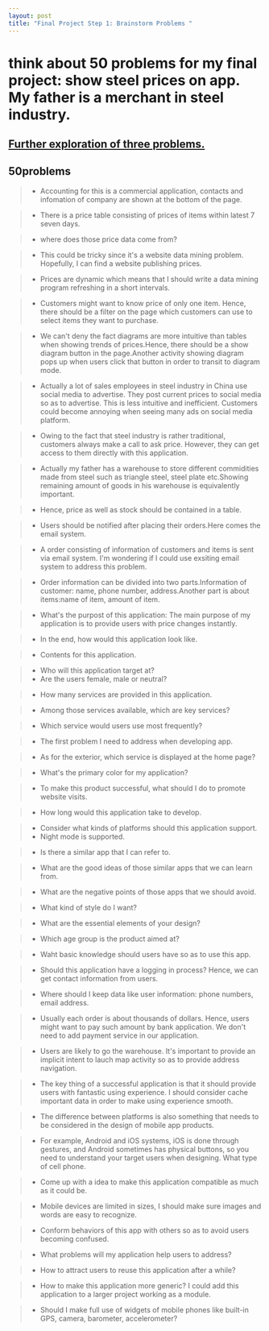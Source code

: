 ```yaml
---
layout: post
title: "Final Project Step 1: Brainstorm Problems "
---
```

# think about 50 problems for my final project: show steel prices on app. My father is a merchant in steel industry.

## <a href="https://james-senyan.github.io/cs5520_project/2021/09/21/FurtherExploration3Problems">Further exploration of three problems.</a>

## 50problems
>- Accounting for this is a commercial application, contacts and infomation of company are shown at the bottom of the page.

>- There is a price table consisting of prices of items within latest 7 seven days.

>- where does those price data come from? 

>- This could be tricky since it's a website data mining problem. Hopefully, I can find a website publishing prices.

>- Prices are dynamic which means that I should write a data mining program refreshing in a short intervals.

>- Customers might want to know price of only one item. Hence, there should be a filter on the page which customers can use to select items they want to purchase.

>- We can't deny the fact diagrams are more intuitive than tables when showing trends of prices.Hence, there should be a show  diagram button in the page.Another activity showing diagram pops up when users click that button in order to transit to diagram mode.

>- Actually a lot of sales employees in steel industry in China use social media to advertise. They post current prices to social media so as to advertise. This is less intuitive and inefficient. Customers could become annoying when seeing many ads on social media platform.

>- Owing to the fact that steel industry is rather traditional, customers always make a call to ask price. However, they can get access to them directly with this application.

>- Actually my father has a warehouse to store different commidities made from steel such as triangle steel, steel plate etc.Showing remaining amount of goods in his warehouse is equivalently important.

>- Hence, price as well as stock should be contained in a table.

>- Users should be notified after placing their orders.Here comes the email system.

>- A order consisting of information of customers and items is sent via email system. I'm wondering if I could use exsiting email system to address this problem.

>- Order information can be divided into two parts.Information of customer: name, phone number, address.Another part is about items:name of item, amount of item.

>- What's the purpost of this application: The main purpose of my application is to provide users with price changes instantly.

>- In the end, how would this application look like.

>- Contents for this application.

>- Who will this application target at? 
>- Are the users female, male or neutral?

>- How many services are provided in this application.

>- Among those services available, which are key services?

>- Which service would users use most frequently?

>- The first problem I need to address when developing app.

>- As for the exterior, which service is displayed at the home page?

>- What's the primary color for my application?

>- To make this product successful, what should I do to promote website visits.

>- How long would this application take to develop.

>- Consider what kinds of platforms should this application support.
>- Night mode is supported.

>- Is there a similar app that I can refer to.

>- What are the good ideas of those similar apps that we can learn from.

>- What are the negative points of those apps that we should avoid.

>- What kind of style do I want?
 
>- What are the essential elements of your design?

>- Which age group is the product aimed at?

>- Waht basic knowledge should users have so as to use this app.

>- Should this application have a logging in process? Hence, we can get contact information from users.

>- Where should I keep data like user information: phone numbers, email address.

>- Usually each order is about thousands of dollars. Hence, users might want to pay such amount by bank application. We don't need to add payment service in our application.

>- Users are likely to go the warehouse. It's important to provide an implicit intent to lauch map activity so as to provide address navigation.

>- The key thing of a successful application is that it should provide users with fantastic using experience. I should consider cache important data in order to make using experience smooth.

>- The difference between platforms is also something that needs to be considered in the design of mobile app products. 

>- For example, Android and iOS systems, iOS is done through gestures, and Android sometimes has physical buttons, so you need to understand your target users when designing. What type of cell phone.

>- Come up with a idea to make this application compatible as much as it could be.

>- Mobile devices are limited in sizes, I should make sure images and words are easy to recognize.

>- Conform behaviors of this app with others so as to avoid users becoming confused.

>- What problems will my application help users to address?

>- How to attract users to reuse this application after a while?

>- How to make this application more generic? I could add this application to a larger project working as a module.

>- Should I make full use of widgets of mobile phones like built-in GPS, camera, barometer, accelerometer?







